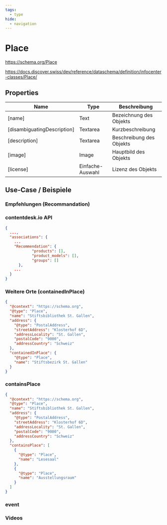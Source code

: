 ```yaml
---
tags:
  - type
hide:
  - navigation
---
```


# Place

https://schema.org/Place

https://docs.discover.swiss/dev/reference/dataschema/definition/infocenter-classes/Place/

## Properties

| Name                        | Type             | Beschreibung             |
| --------------------------- | ---------------- | ------------------------ |
| [name]                      | Text             | Bezeichnung des Objekts  |
| [disambiguatingDescription] | Textarea         | Kurzbeschreibung         |
| [description]               | Textarea         | Beschreibung des Objekts |
| [image]                     | Image            | Hauptbild des Objekts    |
| [license]                   | Einfache-Auswahl | Lizenz des Objekts       |

## Use-Case / Beispiele

### Empfehlungen (Recommandation)

### contentdesk.io API

```json
{
  ...,
  "associations": {
    ...
    "Recommendation": {
            "products": [],
            "product_models": [],
            "groups": []
      },
    ...
  }
}

```

### Weitere Orte (containedInPlace)

```json
{
  "@context": "https://schema.org",
  "@type": "Place",
  "name": "Stiftsbibliothek St. Gallen",
  "address": {
    "@type": "PostalAddress",
    "streetAddress": "Klosterhof 6D",
    "addressLocality": "St. Gallen",
    "postalCode": "9000",
    "addressCountry": "Schweiz"
  },
  "containedInPlace": {
    "@type": "Place",
    "name": "Stiftsbezirk St. Gallen"
  }
}
```

### containsPlace

```json
{
  "@context": "https://schema.org",
  "@type": "Place",
  "name": "Stiftsbibliothek St. Gallen",
  "address": {
    "@type": "PostalAddress",
    "streetAddress": "Klosterhof 6D",
    "addressLocality": "St. Gallen",
    "postalCode": "9000",
    "addressCountry": "Schweiz"
  },
  "containsPlace": [
    {
      "@type": "Place",
      "name": "Lesesaal"
    },
    {
      "@type": "Place",
      "name": "Ausstellungsraum"
    }
  ]
}
```

### event

### Videos
